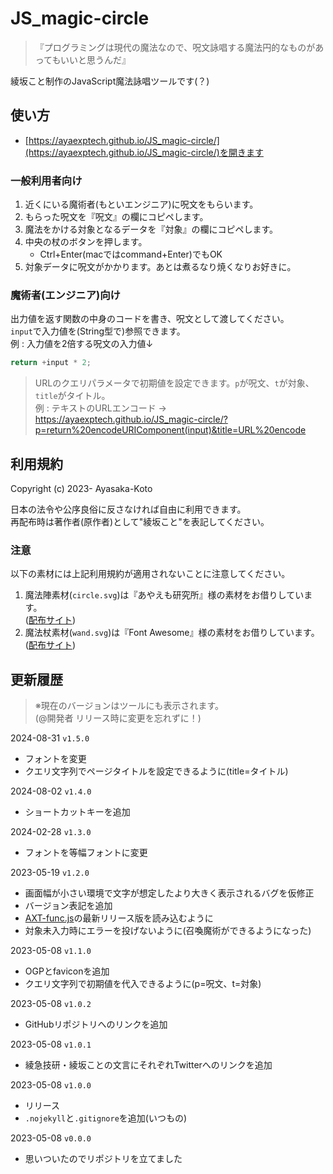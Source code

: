 # JS_magic-circle

> 『プログラミングは現代の魔法なので、呪文詠唱する魔法円的なものがあってもいいと思うんだ』

綾坂こと制作のJavaScript魔法詠唱ツールです(？)

## 使い方

- [https://ayaexptech.github.io/JS_magic-circle/](https://ayaexptech.github.io/JS_magic-circle/)を開きます

### 一般利用者向け

1. 近くにいる魔術者(もといエンジニア)に呪文をもらいます。
2. もらった呪文を『呪文』の欄にコピペします。
3. 魔法をかける対象となるデータを『対象』の欄にコピペします。
4. 中央の杖のボタンを押します。
    - Ctrl+Enter(macではcommand+Enter)でもOK
5. 対象データに呪文がかかります。あとは煮るなり焼くなりお好きに。

### 魔術者(エンジニア)向け

出力値を返す関数の中身のコードを書き、呪文として渡してください。  
`input`で入力値を(String型で)参照できます。  
例 : 入力値を2倍する呪文の入力値↓

```js
return +input * 2;
```

> URLのクエリパラメータで初期値を設定できます。`p`が呪文、`t`が対象、`title`がタイトル。  
> 例 : テキストのURLエンコード → https://ayaexptech.github.io/JS_magic-circle/?p=return%20encodeURIComponent(input)&title=URL%20encode

## 利用規約

Copyright (c) 2023- Ayasaka-Koto

日本の法令や公序良俗に反さなければ自由に利用できます。  
再配布時は著作者(原作者)として"綾坂こと"を表記してください。

### 注意

以下の素材には上記利用規約が適用されないことに注意してください。

1.  魔法陣素材(`circle.svg`)は『あやえも研究所』様の素材をお借りしています。  
    ([配布サイト](https://ayaemo.skr.jp/material_magic_circuit.html))
2.  魔法杖素材(`wand.svg`)は『Font Awesome』様の素材をお借りしています。  
    ([配布サイト](https://fontawesome.com/icons/wand-magic-sparkles?f=classic&s=solid))

## 更新履歴

> ※現在のバージョンはツールにも表示されます。  
> (@開発者 リリース時に変更を忘れずに！)

2024-08-31 `v1.5.0`
- フォントを変更
- クエリ文字列でページタイトルを設定できるように(title=タイトル)

2024-08-02 `v1.4.0`
- ショートカットキーを追加

2024-02-28 `v1.3.0`
- フォントを等幅フォントに変更

2023-05-19 `v1.2.0`
- 画面幅が小さい環境で文字が想定したより大きく表示されるバグを仮修正
- バージョン表記を追加
- [AXT-func.js](https://github.com/AyaExpTech/AXT-func.js)の最新リリース版を読み込むように
- 対象未入力時にエラーを投げないように(召喚魔術ができるようになった)

2023-05-08 `v1.1.0`
- OGPとfaviconを追加
- クエリ文字列で初期値を代入できるように(p=呪文、t=対象)

2023-05-08 `v1.0.2`
- GitHubリポジトリへのリンクを追加

2023-05-08 `v1.0.1`
- 綾急技研・綾坂ことの文言にそれぞれTwitterへのリンクを追加

2023-05-08 `v1.0.0`
- リリース
- `.nojekyll`と`.gitignore`を追加(いつもの)

2023-05-08 `v0.0.0`
- 思いついたのでリポジトリを立てました
